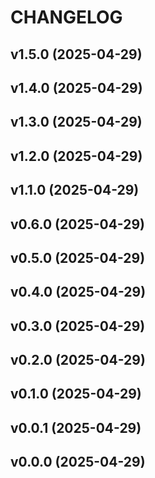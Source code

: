 # CHANGELOG


## v1.5.0 (2025-04-29)


## v1.4.0 (2025-04-29)


## v1.3.0 (2025-04-29)


## v1.2.0 (2025-04-29)


## v1.1.0 (2025-04-29)


## v0.6.0 (2025-04-29)


## v0.5.0 (2025-04-29)


## v0.4.0 (2025-04-29)


## v0.3.0 (2025-04-29)


## v0.2.0 (2025-04-29)


## v0.1.0 (2025-04-29)


## v0.0.1 (2025-04-29)


## v0.0.0 (2025-04-29)
